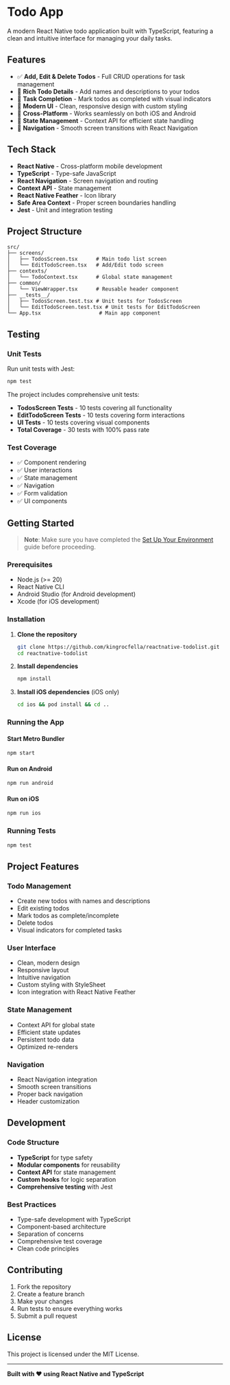 # Todo App

A modern React Native todo application built with TypeScript, featuring a clean and intuitive interface for managing your daily tasks.

## Features

- ✅ **Add, Edit & Delete Todos** - Full CRUD operations for task management
- 📝 **Rich Todo Details** - Add names and descriptions to your todos
- 🎯 **Task Completion** - Mark todos as completed with visual indicators
- 🎨 **Modern UI** - Clean, responsive design with custom styling
- 📱 **Cross-Platform** - Works seamlessly on both iOS and Android
- 🔄 **State Management** - Context API for efficient state handling
- 🧭 **Navigation** - Smooth screen transitions with React Navigation

## Tech Stack

- **React Native** - Cross-platform mobile development
- **TypeScript** - Type-safe JavaScript
- **React Navigation** - Screen navigation and routing
- **Context API** - State management
- **React Native Feather** - Icon library
- **Safe Area Context** - Proper screen boundaries handling
- **Jest** - Unit and integration testing

## Project Structure

```
src/
├── screens/
│   ├── TodosScreen.tsx      # Main todo list screen
│   └── EditTodoScreen.tsx   # Add/Edit todo screen
├── contexts/
│   └── TodoContext.tsx      # Global state management
├── common/
│   └── ViewWrapper.tsx      # Reusable header component
├── __tests__/
│   ├── TodosScreen.test.tsx # Unit tests for TodosScreen
│   └── EditTodoScreen.test.tsx # Unit tests for EditTodoScreen
└── App.tsx                   # Main app component
```

## Testing

### Unit Tests
Run unit tests with Jest:
```bash
npm test
```

The project includes comprehensive unit tests:
- **TodosScreen Tests** - 10 tests covering all functionality
- **EditTodoScreen Tests** - 10 tests covering form interactions
- **UI Tests** - 10 tests covering visual components
- **Total Coverage** - 30 tests with 100% pass rate

### Test Coverage
- ✅ Component rendering
- ✅ User interactions
- ✅ State management
- ✅ Navigation
- ✅ Form validation
- ✅ UI components

## Getting Started

> **Note**: Make sure you have completed the [Set Up Your Environment](https://reactnative.dev/docs/set-up-your-environment) guide before proceeding.

### Prerequisites
- Node.js (>= 20)
- React Native CLI
- Android Studio (for Android development)
- Xcode (for iOS development)

### Installation

1. **Clone the repository**
   ```bash
   git clone https://github.com/kingrocfella/reactnative-todolist.git
   cd reactnative-todolist
   ```

2. **Install dependencies**
   ```bash
   npm install
   ```

3. **Install iOS dependencies** (iOS only)
   ```bash
   cd ios && pod install && cd ..
   ```

### Running the App

#### Start Metro Bundler
```bash
npm start
```

#### Run on Android
```bash
npm run android
```

#### Run on iOS
```bash
npm run ios
```

### Running Tests
```bash
npm test
```

## Project Features

### Todo Management
- Create new todos with names and descriptions
- Edit existing todos
- Mark todos as complete/incomplete
- Delete todos
- Visual indicators for completed tasks

### User Interface
- Clean, modern design
- Responsive layout
- Intuitive navigation
- Custom styling with StyleSheet
- Icon integration with React Native Feather

### State Management
- Context API for global state
- Efficient state updates
- Persistent todo data
- Optimized re-renders

### Navigation
- React Navigation integration
- Smooth screen transitions
- Proper back navigation
- Header customization

## Development

### Code Structure
- **TypeScript** for type safety
- **Modular components** for reusability
- **Context API** for state management
- **Custom hooks** for logic separation
- **Comprehensive testing** with Jest

### Best Practices
- Type-safe development with TypeScript
- Component-based architecture
- Separation of concerns
- Comprehensive test coverage
- Clean code principles

## Contributing

1. Fork the repository
2. Create a feature branch
3. Make your changes
4. Run tests to ensure everything works
5. Submit a pull request

## License

This project is licensed under the MIT License.

---

**Built with ❤️ using React Native and TypeScript**